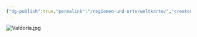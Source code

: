 ```yaml
---
{"dg-publish":true,"permalink":"/regionen-und-orte/weltkarte/","created":"2024-12-27T12:54:04.468+01:00","updated":"2025-01-22T11:01:21.326+01:00"}
---
```


![Valdoria.jpg](/img/user/PNG's/Valdoria.jpg)